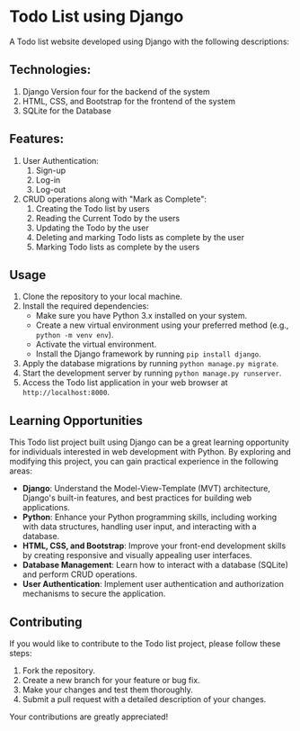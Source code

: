 # Todo List using Django

A Todo list website developed using Django with the following descriptions:

## Technologies:
1. Django Version four for the backend of the system
2. HTML, CSS, and Bootstrap for the frontend of the system
3. SQLite for the Database

## Features:
1. User Authentication:
   1. Sign-up
   2. Log-in
   3. Log-out
2. CRUD operations along with "Mark as Complete":
   1. Creating the Todo list by users
   2. Reading the Current Todo by the users
   3. Updating the Todo by the user
   4. Deleting and marking Todo lists as complete by the user
   5. Marking Todo lists as complete by the users

## Usage
1. Clone the repository to your local machine.
2. Install the required dependencies:
   - Make sure you have Python 3.x installed on your system.
   - Create a new virtual environment using your preferred method (e.g., `python -m venv env`).
   - Activate the virtual environment.
   - Install the Django framework by running `pip install django`.
3. Apply the database migrations by running `python manage.py migrate`.
4. Start the development server by running `python manage.py runserver`.
5. Access the Todo list application in your web browser at `http://localhost:8000`.

## Learning Opportunities
This Todo list project built using Django can be a great learning opportunity for individuals interested in web development with Python. By exploring and modifying this project, you can gain practical experience in the following areas:

- **Django**: Understand the Model-View-Template (MVT) architecture, Django's built-in features, and best practices for building web applications.
- **Python**: Enhance your Python programming skills, including working with data structures, handling user input, and interacting with a database.
- **HTML, CSS, and Bootstrap**: Improve your front-end development skills by creating responsive and visually appealing user interfaces.
- **Database Management**: Learn how to interact with a database (SQLite) and perform CRUD operations.
- **User Authentication**: Implement user authentication and authorization mechanisms to secure the application.

## Contributing
If you would like to contribute to the Todo list project, please follow these steps:

1. Fork the repository.
2. Create a new branch for your feature or bug fix.
3. Make your changes and test them thoroughly.
4. Submit a pull request with a detailed description of your changes.

Your contributions are greatly appreciated!

